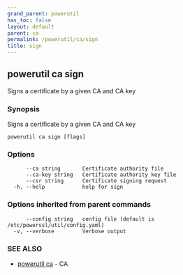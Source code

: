```yaml
---
grand_parent: powerutil
has_toc: false
layout: default
parent: ca
permalink: /powerutil/ca/sign
title: sign
---
```

## powerutil ca sign

Signs a certificate by a given CA and CA key

### Synopsis

Signs a certificate by a given CA and CA key

```
powerutil ca sign [flags]
```

### Options

```
      --ca string       Certificate authority file
      --ca-key string   Certificate authority key file
      --csr string      Certificate signing request
  -h, --help            help for sign
```

### Options inherited from parent commands

```
      --config string   config file (default is /etc/powerssl/util/config.yaml)
  -v, --verbose         Verbose output
```

### SEE ALSO

* [powerutil ca](/powerutil/ca)	 - CA
